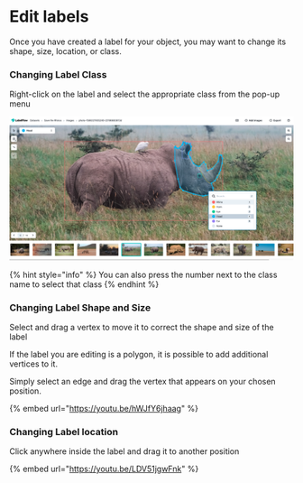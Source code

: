 # Edit labels

Once you have created a label for your object, you may want to change its shape, size, location, or class.

### Changing Label Class

Right-click on the label and select the appropriate class from the pop-up menu

![](../.gitbook/assets/screen-shot-2021-08-19-at-1.03.26-pm.png)

{% hint style="info" %}
You can also press the number next to the class name to select that class
{% endhint %}

### Changing Label Shape and Size

Select and drag a vertex to move it to correct the shape and size of the label

If the label you are editing is a polygon, it is possible to add additional vertices to it.

Simply select an edge and drag the vertex that appears on your chosen position.

{% embed url="https://youtu.be/hWJfY6jhaag" %}



### Changing Label location

Click anywhere inside the label and drag it to another position

{% embed url="https://youtu.be/LDV51jgwFnk" %}

